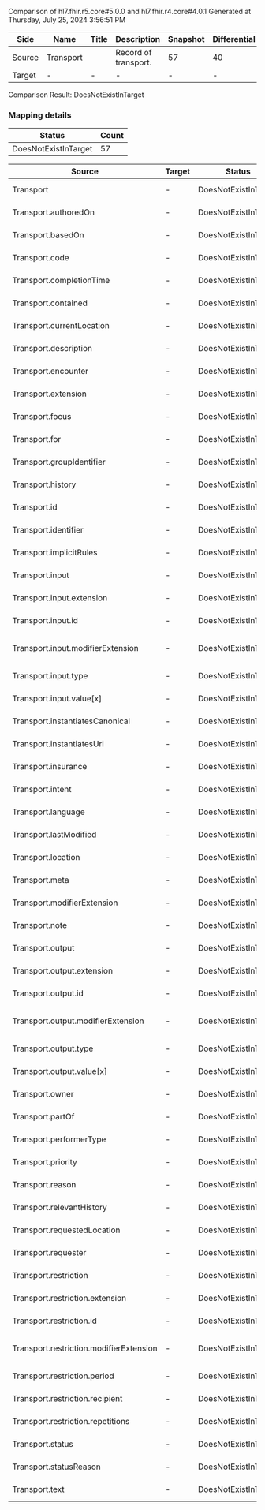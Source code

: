 Comparison of hl7.fhir.r5.core#5.0.0 and hl7.fhir.r4.core#4.0.1
Generated at Thursday, July 25, 2024 3:56:51 PM

| Side | Name | Title | Description | Snapshot | Differential |
| --- | --- | --- | --- | --- | --- |
| Source | Transport |  | Record of transport. | 57 | 40 |
| Target | - | - | - | - | - |


Comparison Result: DoesNotExistInTarget


### Mapping details

| Status | Count |
| ------ | ----- |
DoesNotExistInTarget | 57 |


| Source | Target | Status | Message |
| ------ | ------ | ------ | ------- |
| Transport | - | DoesNotExistInTarget | Transport does not exist in target and has no mapping |
| Transport.authoredOn | - | DoesNotExistInTarget | Transport.authoredOn does not exist in target and has no mapping |
| Transport.basedOn | - | DoesNotExistInTarget | Transport.basedOn does not exist in target and has no mapping |
| Transport.code | - | DoesNotExistInTarget | Transport.code does not exist in target and has no mapping |
| Transport.completionTime | - | DoesNotExistInTarget | Transport.completionTime does not exist in target and has no mapping |
| Transport.contained | - | DoesNotExistInTarget | Transport.contained does not exist in target and has no mapping |
| Transport.currentLocation | - | DoesNotExistInTarget | Transport.currentLocation does not exist in target and has no mapping |
| Transport.description | - | DoesNotExistInTarget | Transport.description does not exist in target and has no mapping |
| Transport.encounter | - | DoesNotExistInTarget | Transport.encounter does not exist in target and has no mapping |
| Transport.extension | - | DoesNotExistInTarget | Transport.extension does not exist in target and has no mapping |
| Transport.focus | - | DoesNotExistInTarget | Transport.focus does not exist in target and has no mapping |
| Transport.for | - | DoesNotExistInTarget | Transport.for does not exist in target and has no mapping |
| Transport.groupIdentifier | - | DoesNotExistInTarget | Transport.groupIdentifier does not exist in target and has no mapping |
| Transport.history | - | DoesNotExistInTarget | Transport.history does not exist in target and has no mapping |
| Transport.id | - | DoesNotExistInTarget | Transport.id does not exist in target and has no mapping |
| Transport.identifier | - | DoesNotExistInTarget | Transport.identifier does not exist in target and has no mapping |
| Transport.implicitRules | - | DoesNotExistInTarget | Transport.implicitRules does not exist in target and has no mapping |
| Transport.input | - | DoesNotExistInTarget | Transport.input does not exist in target and has no mapping |
| Transport.input.extension | - | DoesNotExistInTarget | Transport.input.extension does not exist in target and has no mapping |
| Transport.input.id | - | DoesNotExistInTarget | Transport.input.id does not exist in target and has no mapping |
| Transport.input.modifierExtension | - | DoesNotExistInTarget | Transport.input.modifierExtension does not exist in target and has no mapping |
| Transport.input.type | - | DoesNotExistInTarget | Transport.input.type does not exist in target and has no mapping |
| Transport.input.value[x] | - | DoesNotExistInTarget | Transport.input.value[x] does not exist in target and has no mapping |
| Transport.instantiatesCanonical | - | DoesNotExistInTarget | Transport.instantiatesCanonical does not exist in target and has no mapping |
| Transport.instantiatesUri | - | DoesNotExistInTarget | Transport.instantiatesUri does not exist in target and has no mapping |
| Transport.insurance | - | DoesNotExistInTarget | Transport.insurance does not exist in target and has no mapping |
| Transport.intent | - | DoesNotExistInTarget | Transport.intent does not exist in target and has no mapping |
| Transport.language | - | DoesNotExistInTarget | Transport.language does not exist in target and has no mapping |
| Transport.lastModified | - | DoesNotExistInTarget | Transport.lastModified does not exist in target and has no mapping |
| Transport.location | - | DoesNotExistInTarget | Transport.location does not exist in target and has no mapping |
| Transport.meta | - | DoesNotExistInTarget | Transport.meta does not exist in target and has no mapping |
| Transport.modifierExtension | - | DoesNotExistInTarget | Transport.modifierExtension does not exist in target and has no mapping |
| Transport.note | - | DoesNotExistInTarget | Transport.note does not exist in target and has no mapping |
| Transport.output | - | DoesNotExistInTarget | Transport.output does not exist in target and has no mapping |
| Transport.output.extension | - | DoesNotExistInTarget | Transport.output.extension does not exist in target and has no mapping |
| Transport.output.id | - | DoesNotExistInTarget | Transport.output.id does not exist in target and has no mapping |
| Transport.output.modifierExtension | - | DoesNotExistInTarget | Transport.output.modifierExtension does not exist in target and has no mapping |
| Transport.output.type | - | DoesNotExistInTarget | Transport.output.type does not exist in target and has no mapping |
| Transport.output.value[x] | - | DoesNotExistInTarget | Transport.output.value[x] does not exist in target and has no mapping |
| Transport.owner | - | DoesNotExistInTarget | Transport.owner does not exist in target and has no mapping |
| Transport.partOf | - | DoesNotExistInTarget | Transport.partOf does not exist in target and has no mapping |
| Transport.performerType | - | DoesNotExistInTarget | Transport.performerType does not exist in target and has no mapping |
| Transport.priority | - | DoesNotExistInTarget | Transport.priority does not exist in target and has no mapping |
| Transport.reason | - | DoesNotExistInTarget | Transport.reason does not exist in target and has no mapping |
| Transport.relevantHistory | - | DoesNotExistInTarget | Transport.relevantHistory does not exist in target and has no mapping |
| Transport.requestedLocation | - | DoesNotExistInTarget | Transport.requestedLocation does not exist in target and has no mapping |
| Transport.requester | - | DoesNotExistInTarget | Transport.requester does not exist in target and has no mapping |
| Transport.restriction | - | DoesNotExistInTarget | Transport.restriction does not exist in target and has no mapping |
| Transport.restriction.extension | - | DoesNotExistInTarget | Transport.restriction.extension does not exist in target and has no mapping |
| Transport.restriction.id | - | DoesNotExistInTarget | Transport.restriction.id does not exist in target and has no mapping |
| Transport.restriction.modifierExtension | - | DoesNotExistInTarget | Transport.restriction.modifierExtension does not exist in target and has no mapping |
| Transport.restriction.period | - | DoesNotExistInTarget | Transport.restriction.period does not exist in target and has no mapping |
| Transport.restriction.recipient | - | DoesNotExistInTarget | Transport.restriction.recipient does not exist in target and has no mapping |
| Transport.restriction.repetitions | - | DoesNotExistInTarget | Transport.restriction.repetitions does not exist in target and has no mapping |
| Transport.status | - | DoesNotExistInTarget | Transport.status does not exist in target and has no mapping |
| Transport.statusReason | - | DoesNotExistInTarget | Transport.statusReason does not exist in target and has no mapping |
| Transport.text | - | DoesNotExistInTarget | Transport.text does not exist in target and has no mapping |

